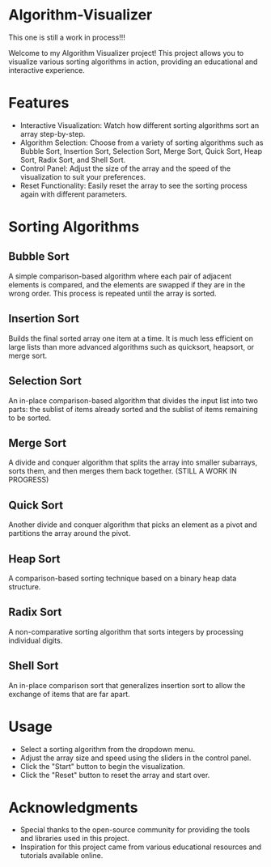 # Algorithm-Visualizer
This one is still a work in process!!!

Welcome to my Algorithm Visualizer project! This project allows you to visualize various sorting algorithms in action, providing an educational and interactive experience.

# Features

* Interactive Visualization: Watch how different sorting algorithms sort an array step-by-step.
* Algorithm Selection: Choose from a variety of sorting algorithms such as Bubble Sort, Insertion Sort, Selection Sort, Merge Sort, Quick Sort, Heap Sort, Radix Sort, and Shell Sort.
* Control Panel: Adjust the size of the array and the speed of the visualization to suit your preferences.
* Reset Functionality: Easily reset the array to see the sorting process again with different parameters.

# Sorting Algorithms
## Bubble Sort
A simple comparison-based algorithm where each pair of adjacent elements is compared, and the elements are swapped if they are in the wrong order. This process is repeated until the array is sorted.

## Insertion Sort
Builds the final sorted array one item at a time. It is much less efficient on large lists than more advanced algorithms such as quicksort, heapsort, or merge sort.

## Selection Sort
An in-place comparison-based algorithm that divides the input list into two parts: the sublist of items already sorted and the sublist of items remaining to be sorted.

## Merge Sort
A divide and conquer algorithm that splits the array into smaller subarrays, sorts them, and then merges them back together. (STILL A WORK IN PROGRESS)

## Quick Sort
Another divide and conquer algorithm that picks an element as a pivot and partitions the array around the pivot.

## Heap Sort
A comparison-based sorting technique based on a binary heap data structure.

## Radix Sort
A non-comparative sorting algorithm that sorts integers by processing individual digits.

## Shell Sort
An in-place comparison sort that generalizes insertion sort to allow the exchange of items that are far apart.

# Usage
* Select a sorting algorithm from the dropdown menu.
* Adjust the array size and speed using the sliders in the control panel.
* Click the "Start" button to begin the visualization.
* Click the "Reset" button to reset the array and start over.

# Acknowledgments
* Special thanks to the open-source community for providing the tools and libraries used in this project.
* Inspiration for this project came from various educational resources and tutorials available online.

